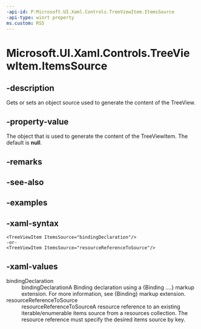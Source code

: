 ```yaml
---
-api-id: P:Microsoft.UI.Xaml.Controls.TreeViewItem.ItemsSource
-api-type: winrt property
ms.custom: RS5
---
```

<!-- Property syntax.
public object ItemsSource { get;  set; }
-->

# Microsoft.UI.Xaml.Controls.TreeViewItem.ItemsSource


## -description

Gets or sets an object source used to generate the content of the TreeView.


## -property-value

The object that is used to generate the content of the TreeViewItem. The default is **null**.


## -remarks


## -see-also


## -examples


## -xaml-syntax

```xaml
<TreeViewItem ItemsSource="bindingDeclaration"/>
-or-
<TreeViewItem ItemsSource="resourceReferenceToSource"/>
```


## -xaml-values

<dl><dt>bindingDeclaration</dt><dd>bindingDeclarationA Binding declaration using a {Binding ....} markup extension. For more information, see {Binding} markup extension.</dd>
<dt>resourceReferenceToSource</dt><dd>resourceReferenceToSourceA resource reference to an existing iterable/enumerable items source from a resources collection. The resource reference must specify the desired items source by key.</dd>
</dl>


